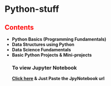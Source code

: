 # Python-stuff

<h2 style="color:red;"> Contents </h2>
<ul>
    <li> <b> Python Basics (Programming Fundamentals) </b></li>
    <li> <b> Data Structures using Python </b></li>
    <li> <b> Data Science Fundamentals </b></li>
    <li><b> Basic Python Projects & Mini-projects </b></li>
 
 <h3> To view Jupyter Notebook </h3>
   <b> <a href="https://nbviewer.jupyter.org/">Click here</a> & Just Paste the JpyNotebook url </b>
